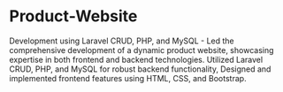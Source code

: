 # Product-Website
Development using Laravel CRUD, PHP, and MySQL - Led the comprehensive development of a dynamic product website, showcasing expertise in both frontend and backend technologies. Utilized Laravel CRUD, PHP, and MySQL for robust backend functionality, Designed and implemented frontend features using HTML, CSS, and Bootstrap.
